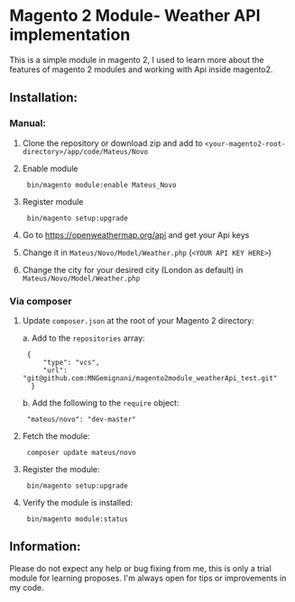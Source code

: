 # Magento 2 Module- Weather API implementation

This is a simple module in magento 2, I used to learn more about the features of magento 2 modules and working with Api inside magento2.

## Installation:

### Manual:

1. Clone the repository or download zip and add to `<your-magento2-root-directory>/app/code/Mateus/Novo`

2. Enable module

        bin/magento module:enable Mateus_Novo
    
3. Register module
  
        bin/magento setup:upgrade
    
4. Go to https://openweathermap.org/api and get your Api keys

5. Change it in `Mateus/Novo/Model/Weather.php` (`<YOUR API KEY HERE>`)

6. Change the city for your desired city (London as default) in `Mateus/Novo/Model/Weather.php`
    
### Via composer

1. Update `composer.json` at the root of your Magento 2 directory:

    a. Add to the `repositories` array:

        {
            "type": "vcs",
            "url":  "git@github.com:MNGemignani/magento2module_weatherApi_test.git"
         }

    b. Add the following to the `require` object:

        "mateus/novo": "dev-master"
        
2. Fetch the module:

        composer update mateus/novo

3. Register the module:

        bin/magento setup:upgrade

4. Verify the module is installed:

        bin/magento module:status

## Information:

Please do not expect any help or bug fixing from me, this is only a trial module for learning proposes. I'm always open for tips or improvements in my code.
